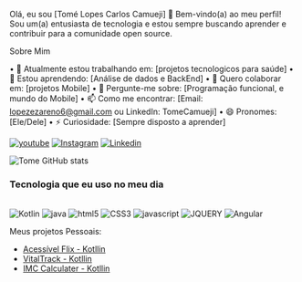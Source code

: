 Olá, eu sou [Tomé Lopes Carlos Camueji] 👋
Bem-vindo(a) ao meu perfil! Sou um(a) entusiasta de tecnologia e estou sempre buscando aprender e contribuir para a comunidade open source.

Sobre Mim

• 🔭 Atualmente estou trabalhando em: [projetos tecnologicos para saúde]
• 🌱 Estou aprendendo: [Análise de dados e BackEnd]
• 👯 Quero colaborar em: [projetos Mobile]
• 💬 Pergunte-me sobre: [Programação funcional, e mundo do Mobile]
• 📫 Como me encontrar: [Email: lopezezareno6@gmail.com ou LinkedIn: TomeCamueji]
• 😄 Pronomes: [Ele/Dele]
• ⚡ Curiosidade: [Sempre disposto a aprender]

[![youtube](https://img.shields.io/badge/YouTube-FF0000?style=for-the-badge&logo=youtube&logoColor=white)](https://www.youtube.com/@tomelopes981)
[![Instagram](https://img.shields.io/badge/Instagram-E4405F?style=for-the-badge&logo=instagram&logoColor=white)](https://www.instagram.com/tome_tl/)
[![Linkedin](https://img.shields.io/badge/LinkedIn-0077B5?style=for-the-badge&logo=linkedin&logoColor=white)](https://www.linkedin.com/in/tomecamueje/)

![Tome GitHub stats](https://github-readme-stats.vercel.app/api?username=TomeCamueji&show_icons=true&theme=dracula)

### Tecnologia que eu uso no meu dia

<div style="display: inlane_bloco"><br/>
<img  position="center" alt="Kotlin" src="https://img.shields.io/badge/Kotlin-0095D5?&style=for-the-badge&logo=kotlin&logoColor=white"/>
<img  position="center" alt="java" src="https://img.shields.io/badge/Java-ED8B00?style=for-the-badge&logo=openjdk&logoColor=white"/>
<img  position="center" alt="html5" src="https://img.shields.io/badge/HTML5-E34F26?style=for-the-badge&logo=html5&logoColor=white"/> 
<img  position="center" alt="CSS3" src="https://img.shields.io/badge/CSS3-1572B6?style=for-the-badge&logo=css3&logoColor=white"/>
<img  position="center" alt="javascript" src="https://img.shields.io/badge/JavaScript-F7DF1E?style=for-the-badge&logo=javascript&logoColor=black"/>
<img  position="center" alt="JQUERY" src="https://img.shields.io/badge/jQuery-0769AD?style=for-the-badge&logo=jquery&logoColor=white"/>
<img  position="center" alt="Angular" src="https://img.shields.io/badge/Angular-DD0031?style=for-the-badge&logo=angular&logoColor=white"/>
</div>

Meus projetos Pessoais: 

- [Acessível Flix - Kotllin](https://www.linkedin.com/feed/update/urn:li:activity:7222035254742577152/)<br/>
- [VitalTrack - Kotllin](https://www.linkedin.com/posts/tomecamueje_ol%C3%A1-devs-gostaria-de-compartilhar-meu-novo-activity-7221118873670987776-UWgB?utm_source=share&utm_medium=member_desktop)<br/>
- [IMC Calculater - Kotllin](https://www.linkedin.com/posts/tomecamueje_criei-uma-s%C3%ADmples-calculadora-para-saber-activity-7205762674117242880-lBXx?utm_source=share&utm_medium=member_desktop)<br/>

